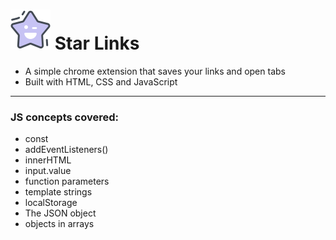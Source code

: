 # ![img](icon.png) Star Links  
- A simple chrome extension that saves your links and open tabs 
- Built with HTML, CSS and JavaScript

---------
### JS concepts covered:
  - const
  - addEventListeners()
  - innerHTML
  - input.value
  - function parameters
  - template strings
  - localStorage
  - The JSON object
  - objects in arrays
